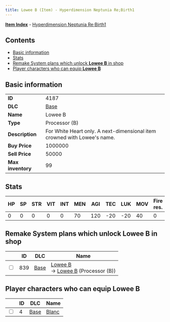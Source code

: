 ```yaml
---
title: Lowee B (Item) - Hyperdimension Neptunia Re;Birth1
---
```


[**Item Index**](/neptunia/rb1/item/index.html) - [Hyperdimension Neptunia Re;Birth1](/neptunia/rb1)

## Contents

- [Basic information](#basic-information)
- [Stats](#stats)
- [Remake System plans which unlock **Lowee B** in shop](#remake-system-plans-which-unlock-lowee-b-in-shop)
- [Player characters who can equip **Lowee B**](#player-characters-who-can-equip-lowee-b)

## Basic information

|   |   |
| -- | -- |
| **ID** | 4187 |
| **DLC** | [Base](/neptunia/rb1/dlc/1-base.html) |
| **Name** | Lowee B |
| **Type** | Processor (B) |
| **Description** | For White Heart only. A next-dimensional item crowned with Lowee's name. |
| **Buy Price** | 1000000 |
| **Sell Price** | 50000 |
| **Max inventory** | 99 |


## Stats

| HP | SP | STR | VIT | INT | MEN | AGI | TEC | LUK | MOV | Fire res. | Ice res. | Wind res. | Lightning res. |
| -- | -- | --- | --- | --- | --- | --- | --- | --- | --- | --------- | -------- | --------- | -------------- |
| 0 | 0 | 0 | 0 | 0 | 70 | 120 | -20 | -20 | 40 | 0 | 5 | 0 | 0 |


## Remake System plans which unlock **Lowee B** in shop

|    | ID | DLC | Name |
| -- | -- | --- | ---- |
| <input type="checkbox" id="rb1-remake-1-839" class="trackbox" /> | 839 | [Base](/neptunia/rb1/dlc/1-base.html) | [Lowee B](/neptunia/rb1/remake/1-839-lowee-b.html)<br /> → [Lowee B](/neptunia/rb1/item/1-4187-lowee-b.html) (Processor (B)) |


## Player characters who can equip **Lowee B**

|    | ID | DLC | Name |
| -- | -- | --- | ---- |
| <input type="checkbox" id="rb1-player-1-4" class="trackbox" /> | 4 | [Base](/neptunia/rb1/dlc/1-base.html) | [Blanc](/neptunia/rb1/player/1-4-blanc.html) |
